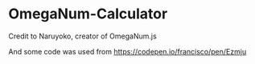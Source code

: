 # OmegaNum-Calculator
Credit to Naruyoko, creator of OmegaNum.js

And some code was used from https://codepen.io/francisco/pen/Ezmju
